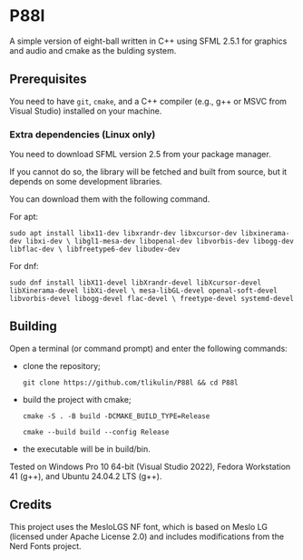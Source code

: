 # P88l
A simple version of eight-ball written in C++ using SFML 2.5.1 for graphics and audio and cmake as the bulding system.

## Prerequisites
You need to have `git`, `cmake`, and a C++ compiler (e.g., g++ or MSVC from Visual Studio) installed on your machine.
### Extra dependencies (Linux only)
You need to download SFML version 2.5 from your package manager.

If you cannot do so, the library will be fetched and built from source, but it depends on some development libraries.

You can download them with the following command.

For apt:

`sudo apt install libx11-dev libxrandr-dev libxcursor-dev libxinerama-dev libxi-dev \
                  libgl1-mesa-dev libopenal-dev libvorbis-dev libogg-dev libflac-dev \
                  libfreetype6-dev libudev-dev`

For dnf:

`sudo dnf install libX11-devel libXrandr-devel libXcursor-devel libXinerama-devel libXi-devel \
                  mesa-libGL-devel openal-soft-devel libvorbis-devel libogg-devel flac-devel \
                  freetype-devel systemd-devel`

## Building
Open a terminal (or command prompt) and enter the following commands:
- clone the repository;
  
  `git clone https://github.com/tlikulin/P88l && cd P88l`

- build the project with cmake;

  `cmake -S . -B build -DCMAKE_BUILD_TYPE=Release`

  `cmake --build build --config Release`
  
- the executable will be in build/bin.

Tested on Windows Pro 10 64-bit (Visual Studio 2022), Fedora Workstation 41 (g++), and Ubuntu 24.04.2 LTS (g++). 

## Credits
This project uses the MesloLGS NF font, which is based on Meslo LG (licensed under Apache License 2.0) and includes modifications from the Nerd Fonts project.
